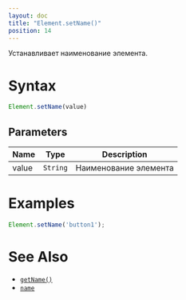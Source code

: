 ```yaml
---
layout: doc
title: "Element.setName()"
position: 14
---
```


Устанавливает наименование элемента.

# Syntax

```js
Element.setName(value)
```

## Parameters

|Name|Type|Description|
|----|----|-----------|
|value|`String`|Наименование элемента|

# Examples

```js
Element.setName('button1');
```

# See Also

* [`getName()`](../Element.getName/)
* [`name`](../Element.name/)
